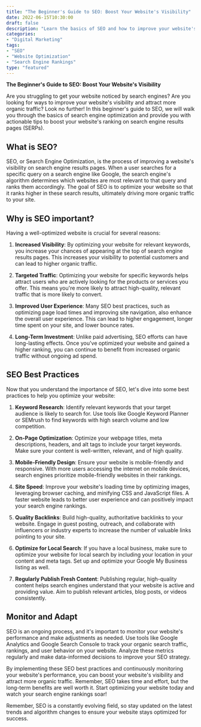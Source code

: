 ```yaml
--- 
title: "The Beginner's Guide to SEO: Boost Your Website's Visibility"
date: 2022-06-15T10:30:00
draft: false
description: "Learn the basics of SEO and how to improve your website's visibility on search engines."
categories: 
- "Digital Marketing"
tags: 
- "SEO"
- "Website Optimization"
- "Search Engine Rankings"
type: "featured"
---
```


**The Beginner's Guide to SEO: Boost Your Website's Visibility**

Are you struggling to get your website noticed by search engines? Are you looking for ways to improve your website's visibility and attract more organic traffic? Look no further! In this beginner's guide to SEO, we will walk you through the basics of search engine optimization and provide you with actionable tips to boost your website's ranking on search engine results pages (SERPs).

## What is SEO?

SEO, or Search Engine Optimization, is the process of improving a website's visibility on search engine results pages. When a user searches for a specific query on a search engine like Google, the search engine's algorithm determines which websites are most relevant to that query and ranks them accordingly. The goal of SEO is to optimize your website so that it ranks higher in these search results, ultimately driving more organic traffic to your site.

## Why is SEO important?

Having a well-optimized website is crucial for several reasons:

1. **Increased Visibility**: By optimizing your website for relevant keywords, you increase your chances of appearing at the top of search engine results pages. This increases your visibility to potential customers and can lead to higher organic traffic.

2. **Targeted Traffic**: Optimizing your website for specific keywords helps attract users who are actively looking for the products or services you offer. This means you're more likely to attract high-quality, relevant traffic that is more likely to convert.

3. **Improved User Experience**: Many SEO best practices, such as optimizing page load times and improving site navigation, also enhance the overall user experience. This can lead to higher engagement, longer time spent on your site, and lower bounce rates.

4. **Long-Term Investment**: Unlike paid advertising, SEO efforts can have long-lasting effects. Once you've optimized your website and gained a higher ranking, you can continue to benefit from increased organic traffic without ongoing ad spend.

## SEO Best Practices

Now that you understand the importance of SEO, let's dive into some best practices to help you optimize your website:

1. **Keyword Research**: Identify relevant keywords that your target audience is likely to search for. Use tools like Google Keyword Planner or SEMrush to find keywords with high search volume and low competition.

2. **On-Page Optimization**: Optimize your webpage titles, meta descriptions, headers, and alt tags to include your target keywords. Make sure your content is well-written, relevant, and of high quality.

3. **Mobile-Friendly Design**: Ensure your website is mobile-friendly and responsive. With more users accessing the internet on mobile devices, search engines prioritize mobile-friendly websites in their rankings.

4. **Site Speed**: Improve your website's loading time by optimizing images, leveraging browser caching, and minifying CSS and JavaScript files. A faster website leads to better user experience and can positively impact your search engine rankings.

5. **Quality Backlinks**: Build high-quality, authoritative backlinks to your website. Engage in guest posting, outreach, and collaborate with influencers or industry experts to increase the number of valuable links pointing to your site.

6. **Optimize for Local Search**: If you have a local business, make sure to optimize your website for local search by including your location in your content and meta tags. Set up and optimize your Google My Business listing as well.

7. **Regularly Publish Fresh Content**: Publishing regular, high-quality content helps search engines understand that your website is active and providing value. Aim to publish relevant articles, blog posts, or videos consistently.

## Monitor and Adapt

SEO is an ongoing process, and it's important to monitor your website's performance and make adjustments as needed. Use tools like Google Analytics and Google Search Console to track your organic search traffic, rankings, and user behavior on your website. Analyze these metrics regularly and make data-informed decisions to improve your SEO strategy.

By implementing these SEO best practices and continuously monitoring your website's performance, you can boost your website's visibility and attract more organic traffic. Remember, SEO takes time and effort, but the long-term benefits are well worth it. Start optimizing your website today and watch your search engine rankings soar!

Remember, SEO is a constantly evolving field, so stay updated on the latest trends and algorithm changes to ensure your website stays optimized for success.
